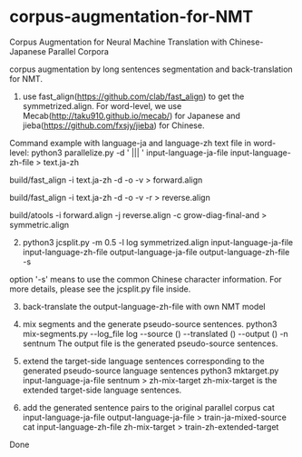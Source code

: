 # corpus-augmentation-for-NMT
Corpus Augmentation for Neural Machine Translation with Chinese-Japanese Parallel Corpora

corpus augmentation by long sentences segmentation and back-translation for NMT.

1. use fast_align(https://github.com/clab/fast_align) to get the symmetrized.align.
For word-level, we use Mecab(http://taku910.github.io/mecab/) for Japanese and jieba(https://github.com/fxsjy/jieba) for Chinese.

Command example with language-ja and language-zh text file in word-level:
python3 parallelize.py -d ' ||| ' input-language-ja-file input-language-zh-file > text.ja-zh

build/fast_align -i text.ja-zh -d -o -v > forward.align

build/fast_align -i text.ja-zh -d -o -v -r > reverse.align

build/atools -i forward.align -j reverse.align -c grow-diag-final-and > symmetric.align

2. python3 jcsplit.py -m 0.5 -l log symmetrized.align input-language-ja-file input-language-zh-file output-language-ja-file output-language-zh-file -s

option '-s' means to use the common Chinese character information.
For more details, please see the jcsplit.py file inside.

3. back-translate the output-language-zh-file with own NMT model

4. mix segments and the generate pseudo-source sentences.
python3 mix-segments.py --log_file log --source () --translated () --output () -n sentnum
The output file is the generated pseudo-source sentences.

5. extend the target-side language sentences corresponding to the generated pseudo-source language sentences
python3 mktarget.py input-language-ja-file sentnum > zh-mix-target
zh-mix-target is the extended target-side language sentences.

6. add the generated sentence pairs to the original parallel corpus
cat input-language-ja-file output-language-ja-file > train-ja-mixed-source
cat input-language-zh-file zh-mix-target > train-zh-extended-target

Done
